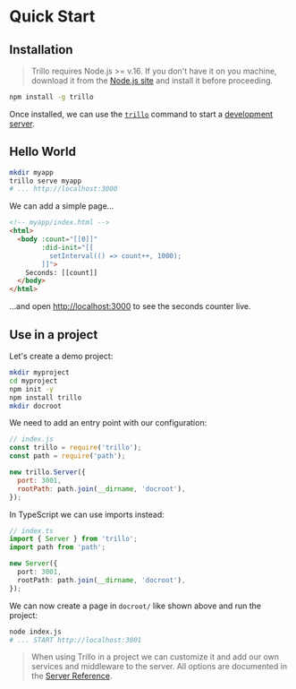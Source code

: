 # Quick Start

## Installation

> Trillo requires Node.js >= v.16. If you don't have it on you machine, download it from the [Node.js site](https://nodejs.org/en) and install it before proceeding.

```sh
npm install -g trillo
```

Once installed, we can use the [`trillo`](https://trillojs.dev/docs/reference/cli) command to start a [development server](https://trillojs.dev/docs/reference/server#development-mode).

## Hello World

```sh
mkdir myapp
trillo serve myapp
# ... http://localhost:3000
```

We can add a simple page...

```html
<!-- myapp/index.html -->
<html>
  <body :count="[[0]]"
        :did-init="[[
          setInterval(() => count++, 1000);
        ]]">
    Seconds: [[count]]
  </body>
</html>
```

...and open [http://localhost:3000](http://localhost:3000/) to see the seconds counter live.

## Use in a project

Let's create a demo project:

```sh
mkdir myproject
cd myproject
npm init -y
npm install trillo
mkdir docroot
```

We need to add an entry point with our configuration:

```js
// index.js
const trillo = require('trillo');
const path = require('path');

new trillo.Server({
  port: 3001,
  rootPath: path.join(__dirname, 'docroot'),
});
```

In TypeScript we can use imports instead:

```ts
// index.ts
import { Server } from 'trillo';
import path from 'path';

new Server({
  port: 3001,
  rootPath: path.join(__dirname, 'docroot'),
});
```

We can now create a page in `docroot/` like shown above and run the project:

```sh
node index.js
# ... START http://localhost:3001
```

> When using Trillo in a project we can customize it and add our own services and middleware to the server. All options are documented in the [Server Reference](https://trillojs.dev/docs/reference/server).
